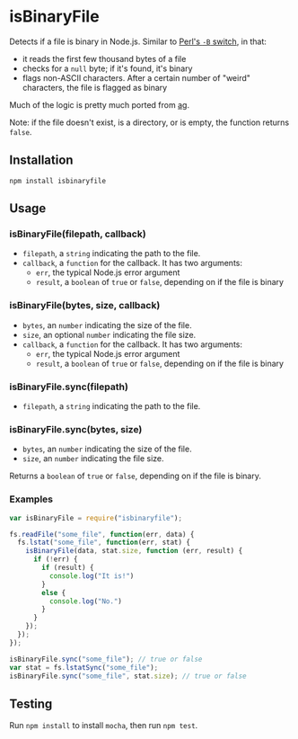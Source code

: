 # isBinaryFile

Detects if a file is binary in Node.js. Similar to [Perl's `-B` switch](http://stackoverflow.com/questions/899206/how-does-perl-know-a-file-is-binary), in that:
- it reads the first few thousand bytes of a file
- checks for a `null` byte; if it's found, it's binary
- flags non-ASCII characters. After a certain number of "weird" characters, the file is flagged as binary

Much of the logic is pretty much ported from [ag](https://github.com/ggreer/the_silver_searcher).

Note: if the file doesn't exist, is a directory, or is empty, the function returns `false`.

## Installation

```
npm install isbinaryfile
```

## Usage

### isBinaryFile(filepath, callback)

* `filepath`, a `string` indicating the path to the file.
* `callback`, a `function` for the callback. It has two arguments:
  - `err`, the typical Node.js error argument
  - `result`, a `boolean` of `true` or `false`, depending on if the file is binary


### isBinaryFile(bytes, size, callback)

* `bytes`, an `number` indicating the size of the file.
* `size`, an optional `number` indicating the file size.
* `callback`, a `function` for the callback. It has two arguments:
  - `err`, the typical Node.js error argument
  - `result`, a `boolean` of `true` or `false`, depending on if the file is binary


### isBinaryFile.sync(filepath)

* `filepath`, a `string` indicating the path to the file.


### isBinaryFile.sync(bytes, size)

* `bytes`, an `number` indicating the size of the file.
* `size`, an `number` indicating the file size.


Returns a `boolean` of `true` or `false`, depending on if the file is binary.

### Examples

```javascript
var isBinaryFile = require("isbinaryfile");

fs.readFile("some_file", function(err, data) {
  fs.lstat("some_file", function(err, stat) {
    isBinaryFile(data, stat.size, function (err, result) {
      if (!err) {
        if (result) {
          console.log("It is!")
        }
        else {
          console.log("No.")
        }
      }
    });
  });
});

isBinaryFile.sync("some_file"); // true or false
var stat = fs.lstatSync("some_file");
isBinaryFile.sync("some_file", stat.size); // true or false
```

## Testing

Run `npm install` to install `mocha`, then run `npm test`.
